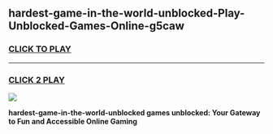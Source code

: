 
## hardest-game-in-the-world-unblocked-Play-Unblocked-Games-Online-g5caw
<h3>
<a href="https://premium76.site?title=hardest-game-in-the-world-unblocked&ref=25A">CLICK TO PLAY</a></h3>
<hr>

<h3>
<a href="https://premium76.site?title=hardest-game-in-the-world-unblocked&ref=25A">CLICK 2 PLAY</a>
  
</h3>

<a href="https://premium76.site?title=hardest-game-in-the-world-unblocked&ref=25A"><img src="https://clearcache.store/games.png"></a>


**hardest-game-in-the-world-unblocked games unblocked: Your Gateway to Fun and Accessible Online Gaming**
